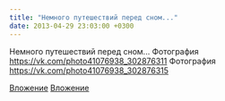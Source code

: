 ```yaml
---
title: "Немного путешествий перед сном..."
date: 2013-04-29 23:03:00 +0300
---
```


Немного путешествий перед сном...
Фотография
https://vk.com/photo41076938_302876311
Фотография
https://vk.com/photo41076938_302876315

[Вложение](https://vk.com/photo41076938_302876311)
[Вложение](https://vk.com/photo41076938_302876315)
